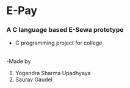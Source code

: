 # E-Pay

### A C language based E-Sewa prototype 
- C programming project for college
<br>
-Made by 
<br>
<ol>

<li>Yogendra Sharma Upadhyaya </li>
<li>Saurav Gaudel</li>
</ol>


